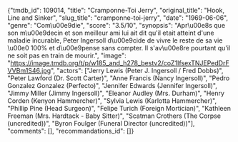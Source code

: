 {"tmdb_id": 109014, "title": "Cramponne-Toi Jerry", "original_title": "Hook, Line and Sinker", "slug_title": "cramponne-toi-jerry", "date": "1969-06-06", "genre": "Com\u00e9die", "score": "3.5/10", "synopsis": "Apr\u00e8s que son m\u00e9decin et son meilleur ami lui ait dit qu'il etait atteint d'une maladie incurable, Peter Ingersoll d\u00e9cide de vivre le reste de sa vie \u00e0 100% et d\u00e9pense sans compter. Il s'av\u00e8re pourtant qu'il ne soit pas en train de mourir.", "image": "https://image.tmdb.org/t/p/w185_and_h278_bestv2/coZ1IfsexTNJEPedDrFVVBm1S46.jpg", "actors": ["Jerry Lewis (Peter J. Ingersoll / Fred Dobbs)", "Peter Lawford (Dr. Scott Carter)", "Anne Francis (Nancy Ingersoll)", "Pedro Gonzalez Gonzalez (Perfecto)", "Jennifer Edwards (Jennifer Ingersoll)", "Jimmy Miller (Jimmy Ingersoll)", "Eleanor Audley (Mrs. Durham)", "Henry Corden (Kenyon Hammercher)", "Sylvia Lewis (Karlotta Hammercher)", "Phillip Pine (Head Surgeon)", "Felipe Turich (Foreign Mortician)", "Kathleen Freeman (Mrs. Hardtack - Baby Sitter)", "Scatman Crothers (The Corpse (uncredited))", "Byron Foulger (Funeral Director (uncredited))"], "comments": [], "recommandations_id": []}